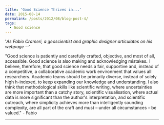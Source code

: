 ```yaml
---
title: 'Good Science Thrives in...'
date: 2015-08-14
permalink: /posts/2012/08/blog-post-4/
tags:
  - Good science
---
```


'*As Fabio Crameri, a geoscientist and graphic designer articulates on his webpage --*'

"Good science is patiently and carefully crafted, objective, and most of all, accessible. Good science is also making and acknowledging mistakes. I believe, therefore, that good science needs a fair, supportive and, instead of a competitive, a collaborative academic work environment that values all researchers. Academic teams should be primarily diverse, instead of solely high h-indexed, to keep expanding our knowledge and understanding. I also think that methodological skills like scientific writing, where uncertainties are more important than a catchy story, scientific visualisation, where actual data is more significant than the author's interpretation, and scientific outreach, where simplicity achieves more than intelligently sounding complexity, are all part of the craft and must – under all circumstances – be valued." - Fabio 

------
